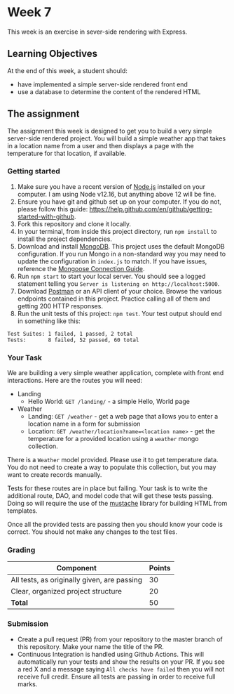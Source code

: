 # Week 7

This week is an exercise in sever-side rendering with Express. 

## Learning Objectives

At the end of this week, a student should:
- have implemented a simple server-side rendered front end
- use a database to determine the content of the rendered HTML 

## The assignment

The assignment this week is designed to get you to build a very simple server-side rendered project. You will build a simple weather app that takes in a location name from a user and then displays a page with the temperature for that location, if available.

### Getting started

1. Make sure you have a recent version of [Node.js](https://nodejs.org/en/download/) installed on your computer. I am using Node v12.16, but anything above 12 will be fine.
2. Ensure you have git and github set up on your computer. If you do not, please follow this guide: https://help.github.com/en/github/getting-started-with-github.
3. Fork this repository and clone it locally. 
4. In your terminal, from inside this project directory, run `npm install` to install the project dependencies.
5. Download and install [MongoDB](https://www.mongodb.com/try/download/community). This project uses the default MongoDB configuration. If you run Mongo in a non-standard way you may need to update the configuration in `index.js` to match. If you have issues, reference the [Mongoose Connection Guide](https://mongoosejs.com/docs/connections.html).
6. Run `npm start` to start your local server. You should see a logged statement telling you `Server is listening on http://localhost:5000`.
7. Download [Postman](https://www.postman.com/) or an API client of your choice. Browse the various endpoints contained in this project. Practice calling all of them and getting 200 HTTP responses.
8. Run the unit tests of this project: `npm test`. Your test output should end in something like this:
```
Test Suites: 1 failed, 1 passed, 2 total
Tests:       8 failed, 52 passed, 60 total
```

### Your Task

We are building a very simple weather application, complete with front end interactions. Here are the routes you will need:

- Landing
  - Hello World: `GET /landing/` - a simple Hello, World page
- Weather
  - Landing: `GET /weather` - get a web page that allows you to enter a location name in a form for submission
  - Location: `GET /weather/location?name=<location name>` - get the temperature for a provided location using a `weather` mongo collection.

There is a `Weather` model provided. Please use it to get temperature data. You do not need to create a way to populate this collection, but you may want to create records manually.
  
Tests for these routes are in place but failing. Your task is to write the additional route, DAO, and model code that will get these tests passing. Doing so will require the use of the [mustache](https://github.com/janl/mustache.js) library for building HTML from templates. 

Once all the provided tests are passing then you should know your code is correct. You should not make any changes to the test files.


### Grading

Component | Points
--------- | --------
All tests, as originally given, are passing | 30
Clear, organized project structure | 20
**Total** | 50

### Submission

- Create a pull request (PR) from your repository to the master branch of this repository. Make your name the title of the PR. 
- Continuous Integration is handled using Github Actions. This will automatically run your tests and show the results on your PR. If you see a red X and a message saying `All checks have failed` then you will not receive full credit. Ensure all tests are passing in order to receive full marks.
